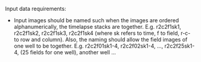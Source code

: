 Input data requirements:
- Input images should be named such when the images are ordered alphanumerically, the timelapse stacks are together. E.g. r2c2f1sk1, r2c2f1sk2, r2c2f1sk3, r2c2f1sk4 (where sk refers to time, f to field, r-c- to row and column). Also, the naming should allow the field images of one well to be together. E.g. r2c2f01sk1-4, r2c2f02sk1-4, ..., r2c2f25sk1-4, (25 fields for one well), another well ...
